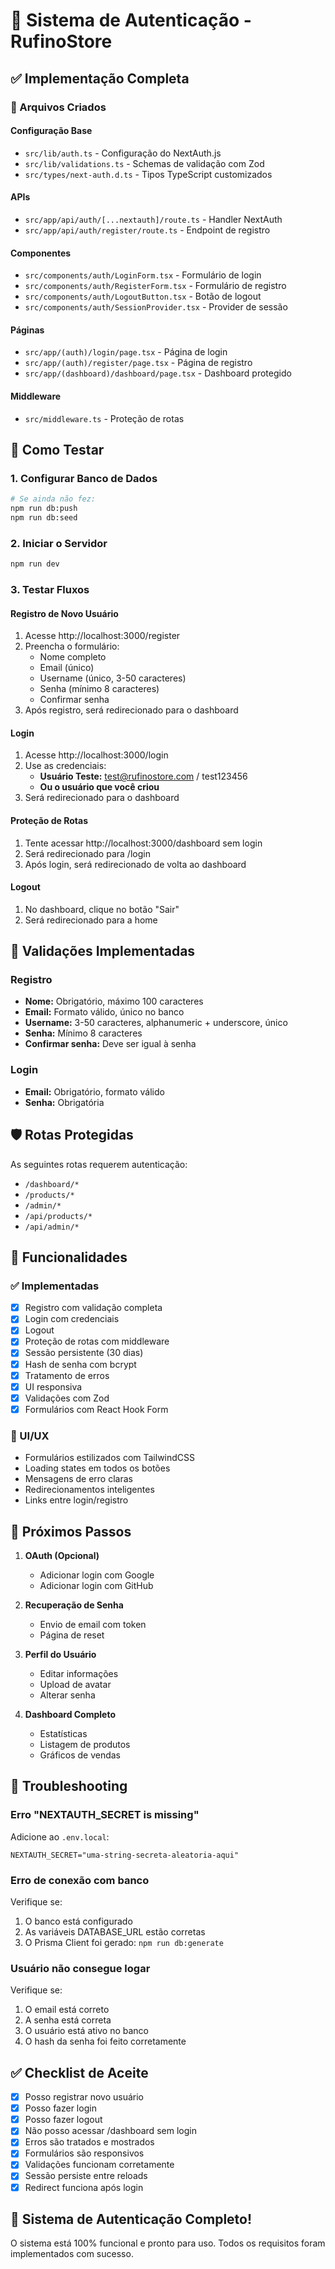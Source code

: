 # 🔐 Sistema de Autenticação - RufinoStore

## ✅ Implementação Completa

### 📁 Arquivos Criados

#### Configuração Base
- `src/lib/auth.ts` - Configuração do NextAuth.js
- `src/lib/validations.ts` - Schemas de validação com Zod
- `src/types/next-auth.d.ts` - Tipos TypeScript customizados

#### APIs
- `src/app/api/auth/[...nextauth]/route.ts` - Handler NextAuth
- `src/app/api/auth/register/route.ts` - Endpoint de registro

#### Componentes
- `src/components/auth/LoginForm.tsx` - Formulário de login
- `src/components/auth/RegisterForm.tsx` - Formulário de registro
- `src/components/auth/LogoutButton.tsx` - Botão de logout
- `src/components/auth/SessionProvider.tsx` - Provider de sessão

#### Páginas
- `src/app/(auth)/login/page.tsx` - Página de login
- `src/app/(auth)/register/page.tsx` - Página de registro
- `src/app/(dashboard)/dashboard/page.tsx` - Dashboard protegido

#### Middleware
- `src/middleware.ts` - Proteção de rotas

## 🚀 Como Testar

### 1. Configurar Banco de Dados
```bash
# Se ainda não fez:
npm run db:push
npm run db:seed
```

### 2. Iniciar o Servidor
```bash
npm run dev
```

### 3. Testar Fluxos

#### Registro de Novo Usuário
1. Acesse http://localhost:3000/register
2. Preencha o formulário:
   - Nome completo
   - Email (único)
   - Username (único, 3-50 caracteres)
   - Senha (mínimo 8 caracteres)
   - Confirmar senha
3. Após registro, será redirecionado para o dashboard

#### Login
1. Acesse http://localhost:3000/login
2. Use as credenciais:
   - **Usuário Teste:** test@rufinostore.com / test123456
   - **Ou o usuário que você criou**
3. Será redirecionado para o dashboard

#### Proteção de Rotas
1. Tente acessar http://localhost:3000/dashboard sem login
2. Será redirecionado para /login
3. Após login, será redirecionado de volta ao dashboard

#### Logout
1. No dashboard, clique no botão "Sair"
2. Será redirecionado para a home

## 🔧 Validações Implementadas

### Registro
- **Nome:** Obrigatório, máximo 100 caracteres
- **Email:** Formato válido, único no banco
- **Username:** 3-50 caracteres, alphanumeric + underscore, único
- **Senha:** Mínimo 8 caracteres
- **Confirmar senha:** Deve ser igual à senha

### Login
- **Email:** Obrigatório, formato válido
- **Senha:** Obrigatória

## 🛡️ Rotas Protegidas

As seguintes rotas requerem autenticação:
- `/dashboard/*`
- `/products/*`
- `/admin/*`
- `/api/products/*`
- `/api/admin/*`

## 🔑 Funcionalidades

### ✅ Implementadas
- [x] Registro com validação completa
- [x] Login com credenciais
- [x] Logout
- [x] Proteção de rotas com middleware
- [x] Sessão persistente (30 dias)
- [x] Hash de senha com bcrypt
- [x] Tratamento de erros
- [x] UI responsiva
- [x] Validações com Zod
- [x] Formulários com React Hook Form

### 🎨 UI/UX
- Formulários estilizados com TailwindCSS
- Loading states em todos os botões
- Mensagens de erro claras
- Redirecionamentos inteligentes
- Links entre login/registro

## 📝 Próximos Passos

1. **OAuth (Opcional)**
   - Adicionar login com Google
   - Adicionar login com GitHub

2. **Recuperação de Senha**
   - Envio de email com token
   - Página de reset

3. **Perfil do Usuário**
   - Editar informações
   - Upload de avatar
   - Alterar senha

4. **Dashboard Completo**
   - Estatísticas
   - Listagem de produtos
   - Gráficos de vendas

## 🐛 Troubleshooting

### Erro "NEXTAUTH_SECRET is missing"
Adicione ao `.env.local`:
```
NEXTAUTH_SECRET="uma-string-secreta-aleatoria-aqui"
```

### Erro de conexão com banco
Verifique se:
1. O banco está configurado
2. As variáveis DATABASE_URL estão corretas
3. O Prisma Client foi gerado: `npm run db:generate`

### Usuário não consegue logar
Verifique se:
1. O email está correto
2. A senha está correta
3. O usuário está ativo no banco
4. O hash da senha foi feito corretamente

## ✅ Checklist de Aceite

- [x] Posso registrar novo usuário
- [x] Posso fazer login
- [x] Posso fazer logout
- [x] Não posso acessar /dashboard sem login
- [x] Erros são tratados e mostrados
- [x] Formulários são responsivos
- [x] Validações funcionam corretamente
- [x] Sessão persiste entre reloads
- [x] Redirect funciona após login

## 🎉 Sistema de Autenticação Completo!

O sistema está 100% funcional e pronto para uso. Todos os requisitos foram implementados com sucesso. 